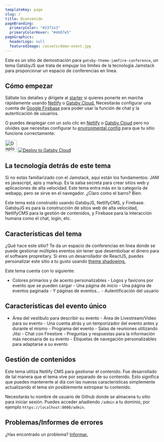 ```yaml
---
templateKey: page
slug: /
title: Bienvenido
pageBranding:
  primaryColor: "#2371e3"
  primaryColorHover: "#4687e5"
pageGraphics:
  headerLogo: null
  featuredImage: /assets/demo-event.jpg
---
```


Este es un sitio de demostración para `gatsby-theme-jamfire-conference`, un
tema GatsbyJS que trata de empujar los límites de la tecnología Jamstack
para proporcionar un espacio de conferencias en línea.

## Cómo empezar

Sáltate los detalles y dirígete al [starter](https://github.com/jamfire/gatsby-starter-jamfire-conference) si quieres ponerte en marcha rápidamente usando [Netlify](https://netlify.com) o [Gatsby Cloud.](https://www.gatsbyjs.com/products/cloud/) Necesitarás configurar una cuenta de [Google Firebase](https://firebase.google.com/) para poder usar la función de chat y la autenticación de usuarios.

O puedes desplegar con un solo clic en [Netlify](https://app.netlify.com/start/deploy?repository=https://github.com/jamfire/gatsby-starter-jamfire-conference) o [Gatsby Cloud](https://www.gatsbyjs.com/dashboard/deploynow?url=https://github.com/jamfire/gatsby-starter-jamfire-conference) pero no olvides que necesitas configurar tu [environmental config](https://github.com/jamfire/gatsby-theme-jamfire-conference#seting-up-your-environment) para que tu sitio funcione correctamente:

[<img src="https://www.netlify.com/img/deploy/button.svg" alt="Deploy to Netlify" height="38">](https://app.netlify.com/start/deploy?repository=https://github.com/jamfire/gatsby-starter-jamfire-conference) [<img src="https://www.gatsbyjs.com/deploynow.svg" alt="Deploy to Gatsby Cloud">](https://www.gatsbyjs.com/dashboard/deploynow?url=https://github.com/jamfire/gatsby-starter-jamfire-conference)

## La tecnología detrás de este tema

Si no estás familiarizado con el Jamstack, aquí están los fundamentos: JAM es javascript, apis y markup. Es la salsa secreta para crear sitios web y aplicaciones de alta velocidad. Este tema entra más en la categoría de webapp, pero se sirve en el navegador. ¿Claro como el barro? Bien.

Este tema está construido usando GatsbyJS, NetlifyCMS, y Firebase. GatsbyJS es para la construcción de sitios web de alta velocidad, NetlifyCMS para la gestión de contenidos, y Firebase para la interacción humana como el chat, login, etc.

## Características del tema

¿Qué hace este sitio? Te da un espacio de conferencias en línea donde se puede gestionar múltiples eventos sin tener que desembolsar el dinero para el software propreitary. Si eres un desarrollador de ReactJS, puedes personalizar este sitio a tu gusto usando [theme shadowing.](https://www.gatsbyjs.com/docs/how-to/plugins-and-themes/shadowing/)

Este tema cuenta con lo siguiente:

- Colores primarios y de acento personalizables - Logos y favicons por evento que se pueden cargar - Una página de inicio - Una página de eventos paginada - Y páginas de eventos... - Autentificación del usuario

## Características del evento único

- Área del vestíbulo para describir su evento - Área de Livestream/Video para su evento - Una cuenta atrás y un temporizador del evento antes y durante el mismo - Programa del evento - Salas de reuniones utilizando Jitsi - Chat con Firestore - Preguntas y respuestas para la información más necesaria de su evento - Etiquetas de navegación personalizables para adaptarse a su evento

## Gestión de contenidos

Este tema utiliza Netlify CMS para gestionar el contenido. Fue desarrollado de tal manera que el tema vive por separado de su contenido. Esto significa que puedes mantenerte al día con las nuevas características simplemente actualizando el tema sin posiblemente estropear tu contenido.

Necesitarás tu nombre de usuario de Github donde se almacena tu sitio para iniciar sesión. Puedes acceder añadiendo `/admin` a tu dominio, por ejemplo `https://localhost:8000/admin`.

## Problemas/Informes de errores

¿Has encontrado un problema? [Informar.](https://github.com/jamfire/gatsby-theme-jamfire-conference/issues)
